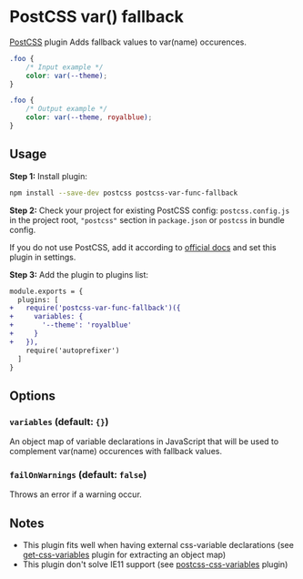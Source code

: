 # PostCSS var() fallback

[PostCSS] plugin Adds fallback values to var(name) occurences.

[PostCSS]: https://github.com/postcss/postcss

```css
.foo {
    /* Input example */
    color: var(--theme);
}
```

```css
.foo {
    /* Output example */
    color: var(--theme, royalblue);
}
```

## Usage

**Step 1:** Install plugin:

```sh
npm install --save-dev postcss postcss-var-func-fallback
```

**Step 2:** Check your project for existing PostCSS config: `postcss.config.js`
in the project root, `"postcss"` section in `package.json`
or `postcss` in bundle config.

If you do not use PostCSS, add it according to [official docs]
and set this plugin in settings.

**Step 3:** Add the plugin to plugins list:

```diff
module.exports = {
  plugins: [
+   require('postcss-var-func-fallback')({
+     variables: {
+       '--theme': 'royalblue'
+     }
+   }),
    require('autoprefixer')
  ]
}
```

## Options

### `variables` (default: `{}`)

An object map of variable declarations in JavaScript that will be used to complement var(name) occurences with fallback values.

### `failOnWarnings` (default: `false`)

Throws an error if a warning occur.

## Notes

- This plugin fits well when having external css-variable declarations (see [get-css-variables](https://github.com/OlofFredriksson/get-css-variables) plugin for extracting an object map)
- This plugin don't solve IE11 support (see [postcss-css-variables](https://github.com/MadLittleMods/postcss-css-variables) plugin)

[official docs]: https://github.com/postcss/postcss#usage
